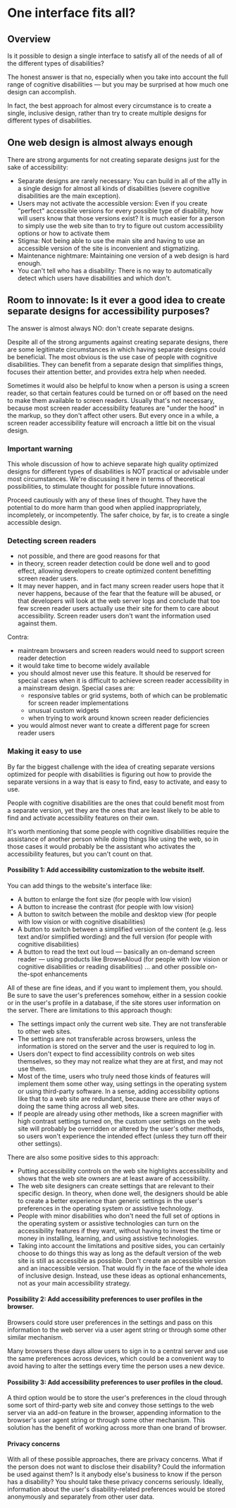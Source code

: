 # One interface fits all?

## Overview

Is it possible to design a single interface to satisfy all of the needs of all of the different types of disabilities?

The honest answer is that no, especially when you take into account the full range of cognitive disabilities — but you may be surprised at how much one design can accomplish.

In fact, the best approach for almost every circumstance is to create a single, inclusive design, rather than try to create multiple designs for different types of disabilities.

## One web design is almost always enough

There are strong arguments for not creating separate designs just for the sake of accessibility:

- Separate designs are rarely necessary: You can build in all of the a11y in a single design for almost all kinds of disabilities (severe cognitive disabilities are the main exception).
- Users may not activate the accessible version: Even if you create "perfect" accessible versions for every possible type of disability, how will users know that those versions exist? It is much easier for a person to simply use the web site than to try to figure out custom accessibility options or how to activate them
- Stigma: Not being able to use the main site and having to use an accessible version of the site is inconvenient and stigmatizing. 
- Maintenance nightmare: Maintaining one version of a web design is hard enough.
- You can't tell who has a disability: There is no way to automatically detect which users have disabilities and which don't.

## Room to innovate: Is it ever a good idea to create separate designs for accessibility purposes?

The answer is almost always NO: don't create separate designs.

Despite all of the strong arguments against creating separate designs, there are some legitimate circumstances in which having separate designs could be beneficial. The most obvious is the use case of people with cognitive disabilities. They can benefit from a separate design that simplifies things, focuses their attention better, and provides extra help when needed.

Sometimes it would also be helpful to know when a person is using a screen reader, so that certain features could be turned on or off based on the need to make them available to screen readers. Usually that's not necessary, because most screen reader accessibility features are "under the hood" in the markup, so they don't affect other users. But every once in a while, a screen reader accessibility feature will encroach a little bit on the visual design.

### Important warning

This whole discussion of how to achieve separate high quality optimized designs for different types of disabilities is NOT practical or advisable under most circumstances. We're discussing it here in terms of theoretical possibilities, to stimulate thought for possible future innovations.

Proceed cautiously with any of these lines of thought. They have the potential to do more harm than good when applied inappropriately, incompletely, or incompetently. The safer choice, by far, is to create a single accessible design.


### Detecting screen readers

- not possible, and there are good reasons for that
- in theory, screen reader detection could be done well and to good effect, allowing developers to create optimized content benefitting screen reader users.
- It may never happen, and in fact many screen reader users hope that it never happens, because of the fear that the feature will be abused, or that developers will look at the web server logs and conclude that too few screen reader users actually use their site for them to care about accessibility. Screen reader users don't want the information used against them.

Contra: 

- maintream browsers and screen readers would need to support screen reader detection
- it would take time to become widely available
- you should almost never use this feature. It should be reserved for special cases when it is difficult to achieve screen reader accessibility in a mainstream design. Special cases are:
  - responsive tables or grid systems, both of which can be problematic for screen reader implementations
  - unusual custom widgets
  - when trying to work around known screen reader deficiencies
- you would almost never want to create a different page for screen reader users

### Making it easy to use

By far the biggest challenge with the idea of creating separate versions optimized for people with disabilities is figuring out how to provide the separate versions in a way that is easy to find, easy to activate, and easy to use.

People with cognitive disabilities are the ones that could benefit most from a separate version, yet they are the ones that are least likely to be able to find and activate accessibility features on their own.

It's worth mentioning that some people with cognitive disabilities require the assistance of another person while doing things like using the web, so in those cases it would probably be the assistant who activates the accessibility features, but you can't count on that.

#### Possibility 1: Add accessibility customization to the website itself.

You can add things to the website's interface like:

- A button to enlarge the font size (for people with low vision)
- A button to increase the contrast (for people with low vision)
- A button to switch between the mobile and desktop view (for people with low vision or with cognitive disabilities)
- A button to switch between a simplified version of the content (e.g. less text and/or simplified wording) and the full version (for people with cognitive disabilities)
- A button to read the text out loud — basically an on-demand screen reader — using products like BrowseAloud (for people with low vision or cognitive disabilities or reading disabilities)
... and other possible on-the-spot enhancements

All of these are fine ideas, and if you want to implement them, you should. Be sure to save the user's preferences somehow, either in a session cookie or in the user's profile in a database, if the site stores user information on the server. There are limitations to this approach though:

- The settings impact only the current web site. They are not transferable to other web sites.
- The settings are not transferable across browsers, unless the information is stored on the server and the user is required to log in.
- Users don't expect to find accessibility controls on web sites themselves, so they may not realize what they are at first, and may not use them.
- Most of the time, users who truly need those kinds of features will implement them some other way, using settings in the operating system or using third-party software. In a sense, adding accessibility options like that to a web site are redundant, because there are other ways of doing the same thing across all web sites.
- If people are already using other methods, like a screen magnifier with high contrast settings turned on, the custom user settings on the web site will probably be overridden or altered by the user's other methods, so users won't experience the intended effect (unless they turn off their other settings).

There are also some positive sides to this approach:

- Putting accessibility controls on the web site highlights accessibility and shows that the web site owners are at least aware of accessibility.
- The web site designers can create settings that are relevant to their specific design. In theory, when done well, the designers should be able to create a better experience than generic settings in the user's preferences in the operating system or assistive technology.
- People with minor disabilities who don't need the full set of options in the operating system or assistive technologies can turn on the accessibility features if they want, without having to invest the time or money in installing, learning, and using assistive technologies.
- Taking into account the limitations and positive sides, you can certainly choose to do things this way as long as the default version of the web site is still as accessible as possible. Don't create an accessible version and an inaccessible version. That would fly in the face of the whole idea of inclusive design. Instead, use these ideas as optional enhancements, not as your main accessibility strategy.

#### Possibility 2: Add accessibility preferences to user profiles in the browser.

Browsers could store user preferences in the settings and pass on this information to the web server via a user agent string or through some other similar mechanism. 

Many browsers these days allow users to sign in to a central server and use the same preferences across devices, which could be a convenient way to avoid having to alter the settings every time the person uses a new device.

#### Possibility 3: Add accessibility preferences to user profiles in the cloud.

A third option would be to store the user's preferences in the cloud through some sort of third-party web site and convey those settings to the web server via an add-on feature in the browser, appending information to the browser's user agent string or through some other mechanism. This solution has the benefit of working across more than one brand of browser.

#### Privacy concerns

With all of these possible approaches, there are privacy concerns. What if the person does not want to disclose their disability? Could the information be used against them? Is it anybody else's business to know if the person has a disability? You should take these privacy concerns seriously. Ideally, information about the user's disability-related preferences would be stored anonymously and separately from other user data.
